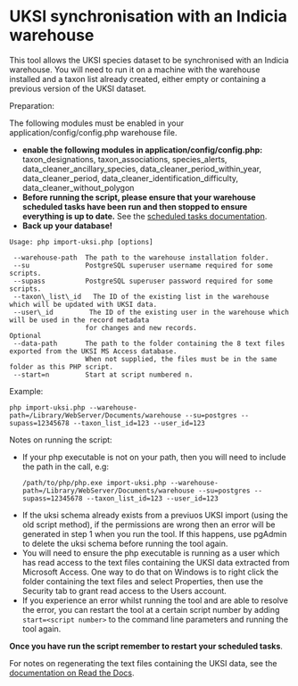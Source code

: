 # UKSI synchronisation with an Indicia warehouse

This tool allows the UKSI species dataset to be synchronised with an Indicia
warehouse. You will need to run it on a machine with the warehouse installed
and a taxon list already created, either empty or containing a previous version
of the UKSI dataset.

Preparation:

The following modules must be enabled in your application/config/config.php
warehouse file.
* **enable the following modules in application/config/config.php:** taxon_designations, taxon_associations, species_alerts, data_cleaner_ancillary_species, data_cleaner_period_within_year, data_cleaner_period, data_cleaner_identification_difficulty, data_cleaner_without_polygon
* **Before running the script, please ensure that your warehouse scheduled tasks
  have been run and then stopped to ensure everything is up to date.** See the
  [scheduled tasks documentation](http://indicia-docs.readthedocs.io/en/latest/administrating/warehouse/scheduled-tasks.html?highlight=scheduled).
* **Back up your database!**

```
Usage: php import-uksi.php [options]

 --warehouse-path  The path to the warehouse installation folder.
 --su              PostgreSQL superuser username required for some scripts.
 --supass          PostgreSQL superuser password required for some scripts.
 --taxon\_list\_id   The ID of the existing list in the warehouse which will be updated with UKSI data.
 --user\_id         The ID of the existing user in the warehouse which will be used in the record metadata
                   for changes and new records.
Optional
 --data-path       The path to the folder containing the 8 text files exported from the UKSI MS Access database.
                   When not supplied, the files must be in the same folder as this PHP script.
 --start=n         Start at script numbered n.
```

Example:
```
php import-uksi.php --warehouse-path=/Library/WebServer/Documents/warehouse --su=postgres --supass=12345678 --taxon_list_id=123 --user_id=123
```

Notes on running the script:
* If your php executable is not on your path, then you will need to include the
  path in the call, e.g:
  ```
  /path/to/php/php.exe import-uksi.php --warehouse-path=/Library/WebServer/Documents/warehouse --su=postgres --supass=12345678 --taxon_list_id=123 --user_id=123
  ```
* If the uksi schema already exists from a previuos UKSI import (using the
  old script method), if the permissions are wrong then an error will be
  generated in step 1 when you run the tool. If this happens, use pgAdmin
  to delete the uksi schema before running the tool again.
* You will need to ensure the php executable is running as a user which has
  read access to the text files containing the UKSI data extracted from
  Microsoft Access. One way to do that on Windows is to right click the folder
  containing the text files and select Properties, then use the Security tab
  to grant read access to the Users account.
* If you experience an error whilst running the tool and are able to resolve
  the error, you can restart the tool at a certain script number by adding
  ```start=<script number>``` to the command line parameters and running the tool again.

**Once you have run the script remember to restart your scheduled tasks**.

For notes on regenerating the text files containing the UKSI data, see the
[documentation on Read the Docs](http://indicia-docs.readthedocs.io/en/latest/administrating/warehouse/importing-uksi.html?highlight=uksi).
